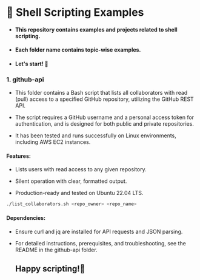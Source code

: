 # 🏁 Shell Scripting Examples

- #### This repository contains examples and projects related to shell scripting.
- #### Each folder name contains topic-wise examples.

- #### Let's start! 👋

### 1. github-api

- This folder contains a Bash script that lists all collaborators with read (pull) access to a specified GitHub repository, utilizing the GitHub REST API.
  
- The script requires a GitHub username and a personal access token for authentication, and is designed for both public and private repositories.

- It has been tested and runs successfully on Linux environments, including AWS EC2 instances.

#### Features:

- Lists users with read access to any given repository.

- Silent operation with clear, formatted output.

- Production-ready and tested on Ubuntu 22.04 LTS.

```sh
./list_collaborators.sh <repo_owner> <repo_name>
```

#### Dependencies:

- Ensure curl and jq are installed for API requests and JSON parsing.

- For detailed instructions, prerequisites, and troubleshooting, see the README in the github-api folder.

<div id="user-content-toc">
<ul style="list-style: none;">
<summary>
  <h2> Happy scripting!🚀 </h2>
</summary>
</ul>
</div>
